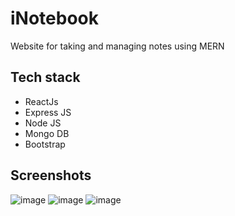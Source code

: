 # iNotebook

Website for taking and managing notes using MERN

## Tech stack

- ReactJs
- Express JS
- Node JS
- Mongo DB 
- Bootstrap

## Screenshots

![image](https://github.com/Kunal-Vijay/iNotebook/assets/79903746/ae98f557-f4f5-4f52-a632-09c57b6c7abe)
![image](https://github.com/Kunal-Vijay/iNotebook/assets/79903746/3e727679-dbd5-4d6a-9171-b818efc6b8bb)
![image](https://github.com/Kunal-Vijay/iNotebook/assets/79903746/d4c2fefa-604d-4a50-b53b-314667ba569f)
